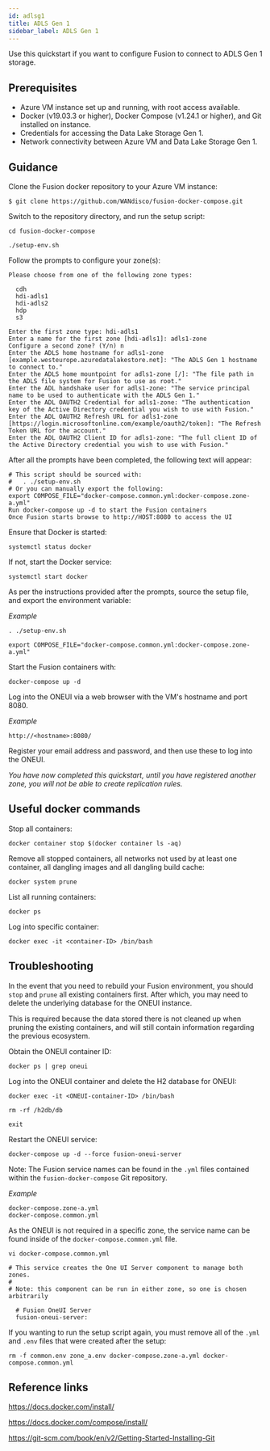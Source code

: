 ```yaml
---
id: adlsg1
title: ADLS Gen 1
sidebar_label: ADLS Gen 1
---
```


Use this quickstart if you want to configure Fusion to connect to ADLS Gen 1 storage.

## Prerequisites

* Azure VM instance set up and running, with root access available.
* Docker (v19.03.3 or higher), Docker Compose (v1.24.1 or higher), and Git installed on instance.
* Credentials for accessing the Data Lake Storage Gen 1.
* Network connectivity between Azure VM and Data Lake Storage Gen 1.

## Guidance

Clone the Fusion docker repository to your Azure VM instance:

`$ git clone https://github.com/WANdisco/fusion-docker-compose.git`

Switch to the repository directory, and run the setup script:

`cd fusion-docker-compose`

`./setup-env.sh`

Follow the prompts to configure your zone(s):

```text
Please choose from one of the following zone types:

  cdh
  hdi-adls1
  hdi-adls2
  hdp
  s3

Enter the first zone type: hdi-adls1
Enter a name for the first zone [hdi-adls1]: adls1-zone
Configure a second zone? (Y/n) n
Enter the ADLS home hostname for adls1-zone [example.westeurope.azuredatalakestore.net]: "The ADLS Gen 1 hostname to connect to."
Enter the ADLS home mountpoint for adls1-zone [/]: "The file path in the ADLS file system for Fusion to use as root."
Enter the ADL handshake user for adls1-zone: "The service principal name to be used to authenticate with the ADLS Gen 1."
Enter the ADL OAUTH2 Credential for adls1-zone: "The authentication key of the Active Directory credential you wish to use with Fusion."
Enter the ADL OAUTH2 Refresh URL for adls1-zone [https://login.microsoftonline.com/example/oauth2/token]: "The Refresh Token URL for the account."
Enter the ADL OAUTH2 Client ID for adls1-zone: "The full client ID of the Active Directory credential you wish to use with Fusion."
```

After all the prompts have been completed, the following text will appear:

```text
# This script should be sourced with:
#   . ./setup-env.sh
# Or you can manually export the following:
export COMPOSE_FILE="docker-compose.common.yml:docker-compose.zone-a.yml"
Run docker-compose up -d to start the Fusion containers
Once Fusion starts browse to http://HOST:8080 to access the UI
```

Ensure that Docker is started:

`systemctl status docker`

If not, start the Docker service:

`systemctl start docker`

As per the instructions provided after the prompts, source the setup file, and export the environment variable:

_Example_

`. ./setup-env.sh`

`export COMPOSE_FILE="docker-compose.common.yml:docker-compose.zone-a.yml"`

Start the Fusion containers with:

`docker-compose up -d`

Log into the ONEUI via a web browser with the VM's hostname and port 8080.

_Example_

`http://<hostname>:8080/`

Register your email address and password, and then use these to log into the ONEUI.

*You have now completed this quickstart, until you have registered another zone, you will not be able to create replication rules.*

## Useful docker commands

Stop all containers:

`docker container stop $(docker container ls -aq)`

Remove all stopped containers, all networks not used by at least one container, all dangling images and all dangling build cache:

`docker system prune`

List all running containers:

`docker ps`

Log into specific container:

`docker exec -it <container-ID> /bin/bash`

## Troubleshooting

In the event that you need to rebuild your Fusion environment, you should `stop` and `prune` all existing containers first. After which, you may need to delete the underlying database for the ONEUI instance.

This is required because the data stored there is not cleaned up when pruning the existing containers, and will still contain information regarding the previous ecosystem.

Obtain the ONEUI container ID:

`docker ps | grep oneui`

Log into the ONEUI container and delete the H2 database for ONEUI:

`docker exec -it <ONEUI-container-ID> /bin/bash`

`rm -rf /h2db/db`

`exit`

Restart the ONEUI service:

`docker-compose up -d --force fusion-oneui-server`

Note: The Fusion service names can be found in the `.yml` files contained within the `fusion-docker-compose` Git repository.

_Example_
```text
docker-compose.zone-a.yml
docker-compose.common.yml
```
As the ONEUI is not required in a specific zone, the service name can be found inside of the `docker-compose.common.yml` file.

`vi docker-compose.common.yml`

```text
# This service creates the One UI Server component to manage both zones.
#
# Note: this component can be run in either zone, so one is chosen arbitrarily

  # Fusion OneUI Server
  fusion-oneui-server:
```

If you wanting to run the setup script again, you must remove all of the `.yml` and `.env` files that were created after the setup:

`rm -f common.env zone_a.env docker-compose.zone-a.yml docker-compose.common.yml`

## Reference links

https://docs.docker.com/install/

https://docs.docker.com/compose/install/

https://git-scm.com/book/en/v2/Getting-Started-Installing-Git
